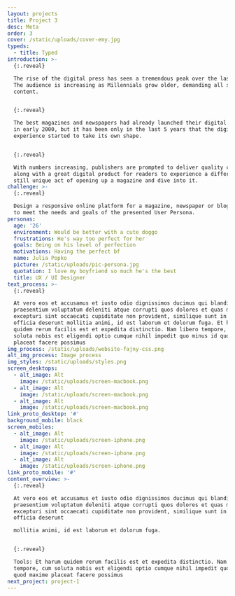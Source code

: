 ```yaml
---
layout: projects
title: Project 3
desc: Meta
order: 3
cover: /static/uploads/cover-emy.jpg
typeds:
  - title: Typed
introduction: >-
  {:.reveal}

  The rise of the digital press has seen a tremendous peak over the last years.
  The audience is increasing as Millennials grow older, demanding all sorts of
  content.


  {:.reveal}

  The best magazines and newspapers had already launched their digital version
  in early 2000, but it has been only in the last 5 years that the digital
  experience started to take its own shape.


  {:.reveal}

  With numbers increasing, publishers are prompted to deliver quality content
  along with a great digital product for readers to experience a different but
  still unique act of opening up a magazine and dive into it.
challenge: >-
  {:.reveal}

  Design a responsive online platform for a magazine, newspaper or blog directed
  to meet the needs and goals of the presented User Persona.
personas:
  age: '26'
  environment: Would be better with a cute doggo
  frustrations: He's way too perfect for her
  goals: Being on his level of perfection
  motivations: Having the perfect bf
  name: Julia Popko
  picture: /static/uploads/pic-persona.jpg
  quotation: I love my boyfriend so much he's the best
  title: UX / UI Designer
text_process: >-
  {:.reveal}

  At vero eos et accusamus et iusto odio dignissimos ducimus qui blanditiis
  praesentium voluptatum deleniti atque corrupti quos dolores et quas molestias
  excepturi sint occaecati cupiditate non provident, similique sunt in culpa qui
  officia deserunt mollitia animi, id est laborum et dolorum fuga. Et harum
  quidem rerum facilis est et expedita distinctio. Nam libero tempore, cum
  soluta nobis est eligendi optio cumque nihil impedit quo minus id quod maxime
  placeat facere possimus
img_process: /static/uploads/website-fajny-css.png
alt_img_process: Image process
img_styles: /static/uploads/styles.png
screen_desktops:
  - alt_image: Alt
    image: /static/uploads/screen-macbook.png
  - alt_image: Alt
    image: /static/uploads/screen-macbook.png
  - alt_image: Alt
    image: /static/uploads/screen-macbook.png
link_proto_desktop: '#'
background_mobile: black
screen_mobiles:
  - alt_image: Alt
    image: /static/uploads/screen-iphone.png
  - alt_image: Alt
    image: /static/uploads/screen-iphone.png
  - alt_image: Alt
    image: /static/uploads/screen-iphone.png
link_proto_mobile: '#'
content_overview: >-
  {:.reveal}

  At vero eos et accusamus et iusto odio dignissimos ducimus qui blanditiis
  praesentium voluptatum deleniti atque corrupti quos dolores et quas molestias
  excepturi sint occaecati cupiditate non provident, similique sunt in culpa qui
  officia deserunt 

  mollitia animi, id est laborum et dolorum fuga. 


  {:.reveal}

  Tools: Et harum quidem rerum facilis est et expedita distinctio. Nam libero
  tempore, cum soluta nobis est eligendi optio cumque nihil impedit quo minus id
  quod maxime placeat facere possimus
next_project: project-1
---
```



